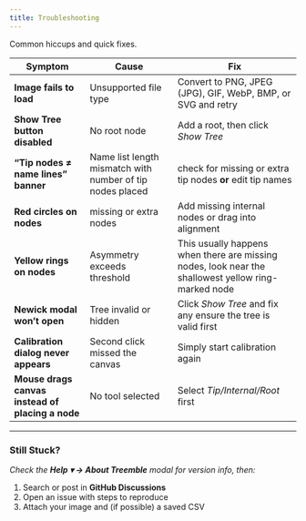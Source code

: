 ```yaml
---
title: Troubleshooting
---
```


Common hiccups and quick fixes.

| Symptom | Cause | Fix |
|---------|-------|-----|
| **Image fails to load** | Unsupported file type | Convert to PNG, JPEG (JPG), GIF, WebP, BMP, or SVG and retry |
| **Show Tree button disabled** | No root node | Add a root, then click *Show Tree* |
| **“Tip nodes ≠ name lines” banner** | Name list length mismatch with number of tip nodes placed | check for missing or extra tip nodes **or** edit tip names |
| **Red circles on nodes** | missing or extra nodes | Add missing internal nodes or drag into alignment |
| **Yellow rings on nodes** | Asymmetry exceeds threshold | This usually happens when there are missing nodes, look near the shallowest yellow ring-marked node |
| **Newick modal won’t open** | Tree invalid or hidden | Click *Show Tree* and fix any ensure the tree is valid first |
| **Calibration dialog never appears** | Second click missed the canvas | Simply start calibration again |
| **Mouse drags canvas instead of placing a node** | No tool selected | Select *Tip/Internal/Root* first |

---

### Still Stuck?

*Check the **Help ▾ → About Treemble** modal for version info, then:*

1. Search or post in **GitHub Discussions**  
2. Open an issue with steps to reproduce  
3. Attach your image and (if possible) a saved CSV
